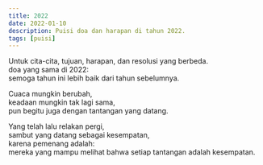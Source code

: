 ```yaml
---
title: 2022
date: 2022-01-10
description: Puisi doa dan harapan di tahun 2022.
tags: [puisi]
---
```

Untuk cita-cita,
tujuan, harapan, dan resolusi yang berbeda.<br>doa yang sama di 2022:<br>semoga tahun ini lebih baik dari tahun sebelumnya.

Cuaca mungkin berubah,<br>keadaan mungkin tak lagi sama,<br>pun begitu juga dengan tantangan yang datang.

Yang telah lalu relakan pergi,<br>sambut yang datang sebagai kesempatan,<br>karena pemenang adalah:<br>mereka yang mampu melihat bahwa setiap tantangan adalah kesempatan. 
